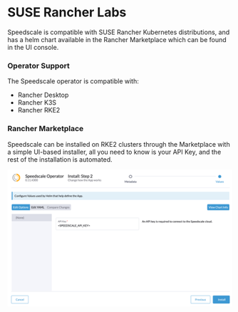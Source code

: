# SUSE Rancher Labs

Speedscale is compatible with SUSE Rancher Kubernetes distributions, and has a helm chart available in the Rancher Marketplace which can be found in the UI console.

### Operator Support

The Speedscale operator is compatible with:

* Rancher Desktop
* Rancher K3S
* Rancher RKE2

### Rancher Marketplace

Speedscale can be installed on RKE2 clusters through the Marketplace with a simple UI-based installer, all you need to know is your API Key, and the rest of the installation is automated.

![rancher-marketplace](rancher-labs-marketplace.png)